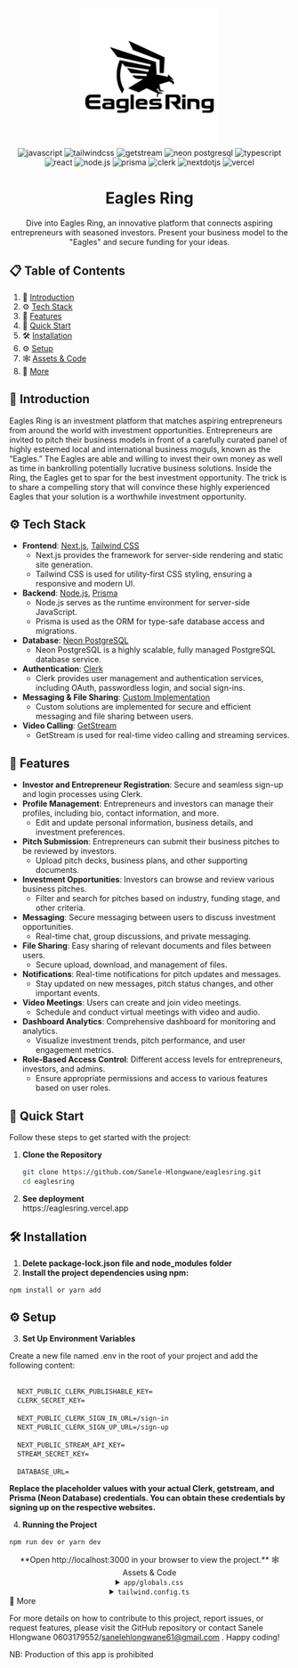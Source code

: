 <div align="center">
  <br />
     <a href="https://www.youtube.com/@TechInvaders-bv5kv" target="_blank">
     <img src="./public/EaglesRingLogo.png" alt="Project Banner" style="height: 250px;">
   </a>
  <br />


 <div>
    <img src="https://img.shields.io/badge/-JavaScript-black?style=for-the-badge&logoColor=white&logo=javascript&color=F7DF1E" alt="javascript" />
    <img src="https://img.shields.io/badge/-Tailwind_CSS-black?style=for-the-badge&logoColor=white&logo=tailwindcss&color=06B6D4" alt="tailwindcss" />
    <img src="https://img.shields.io/badge/-GetStream-black?style=for-the-badge&logoColor=white&logo=getstream&color=1E88E5" alt="getstream" />
    <img src="https://img.shields.io/badge/-Neon_PostgreSQL-black?style=for-the-badge&logoColor=white&logo=postgresql&color=4169E1" alt="neon postgresql" />
    <img src="https://img.shields.io/badge/-TypeScript-black?style=for-the-badge&logoColor=white&logo=typescript&color=3178C6" alt="typescript" />
    <img src="https://img.shields.io/badge/-React-black?style=for-the-badge&logoColor=white&logo=react&color=61DAFB" alt="react" />
    <img src="https://img.shields.io/badge/-Node.js-black?style=for-the-badge&logoColor=white&logo=node.js&color=339933" alt="node.js" />
    <img src="https://img.shields.io/badge/-Prisma-black?style=for-the-badge&logoColor=white&logo=prisma&color=2D3748" alt="prisma" />
    <img src="https://img.shields.io/badge/-Clerk-black?style=for-the-badge&logoColor=white&logo=clerk&color=3C3C3D" alt="clerk" />
    <img src="https://img.shields.io/badge/-Next_JS-black?style=for-the-badge&logoColor=white&logo=nextdotjs&color=000000" alt="nextdotjs" />
    <img src="https://img.shields.io/badge/-Vercel-black?style=for-the-badge&logoColor=white&logo=vercel&color=000000" alt="vercel" />
</div>



  <h1 align="center">Eagles Ring</h1>

   <div align="center">
     Dive into Eagles Ring, an innovative platform that connects aspiring entrepreneurs with seasoned investors. Present your business model to the "Eagles" and secure funding for your ideas.
    </div>
</div>

## 📋 <a name="table">Table of Contents</a>

1. 🤖 [Introduction](#introduction)
2. ⚙️ [Tech Stack](#tech-stack)
3. 🔋 [Features](#features)
4. 🤸 [Quick Start](#quick-start)
5. 🛠️ [Installation](#installation)
6. ⚙️ [Setup](#setup)
7. 🕸️ [Assets & Code](#assets-and-code)
8. 🚀 [More](#more)


## <a name="introduction">🤖 Introduction</a>

Eagles Ring is an investment platform that matches aspiring entrepreneurs from around the world with investment opportunities. Entrepreneurs are invited to pitch their business models in front of a carefully curated panel of highly esteemed local and international business moguls, known as the “Eagles.” The Eagles are able and willing to invest their own money as well as time in bankrolling potentially lucrative business solutions. Inside the Ring, the Eagles get to spar for the best investment opportunity. The trick is to share a compelling story that will convince these highly experienced Eagles that your solution is a worthwhile investment opportunity.

## <a name="tech-stack">⚙️ Tech Stack</a>

- **Frontend**: [Next.js](https://nextjs.org/), [Tailwind CSS](https://tailwindcss.com/)
  - Next.js provides the framework for server-side rendering and static site generation.
  - Tailwind CSS is used for utility-first CSS styling, ensuring a responsive and modern UI.
- **Backend**: [Node.js](https://nodejs.org/), [Prisma](https://www.prisma.io/)
  - Node.js serves as the runtime environment for server-side JavaScript.
  - Prisma is used as the ORM for type-safe database access and migrations.
- **Database**: [Neon PostgreSQL](https://neon.tech/)
  - Neon PostgreSQL is a highly scalable, fully managed PostgreSQL database service.
- **Authentication**: [Clerk](https://clerk.dev/)
  - Clerk provides user management and authentication services, including OAuth, passwordless login, and social sign-ins.
- **Messaging & File Sharing**: [Custom Implementation](#custom-implementation)
  - Custom solutions are implemented for secure and efficient messaging and file sharing between users.
- **Video Calling**: [GetStream](https://getstream.io/)
  - GetStream is used for real-time video calling and streaming services.

## <a name="features">🔋 Features</a>

- **Investor and Entrepreneur Registration**: Secure and seamless sign-up and login processes using Clerk.
- **Profile Management**: Entrepreneurs and investors can manage their profiles, including bio, contact information, and more.
  - Edit and update personal information, business details, and investment preferences.
- **Pitch Submission**: Entrepreneurs can submit their business pitches to be reviewed by investors.
  - Upload pitch decks, business plans, and other supporting documents.
- **Investment Opportunities**: Investors can browse and review various business pitches.
  - Filter and search for pitches based on industry, funding stage, and other criteria.
- **Messaging**: Secure messaging between users to discuss investment opportunities.
  - Real-time chat, group discussions, and private messaging.
- **File Sharing**: Easy sharing of relevant documents and files between users.
  - Secure upload, download, and management of files.
- **Notifications**: Real-time notifications for pitch updates and messages.
  - Stay updated on new messages, pitch status changes, and other important events.
- **Video Meetings**: Users can create and join video meetings.
  - Schedule and conduct virtual meetings with video and audio.
- **Dashboard Analytics**: Comprehensive dashboard for monitoring and analytics.
  - Visualize investment trends, pitch performance, and user engagement metrics.
- **Role-Based Access Control**: Different access levels for entrepreneurs, investors, and admins.
  - Ensure appropriate permissions and access to various features based on user roles.


## <a name="quick-start">🤸 Quick Start</a>

Follow these steps to get started with the project:

1. **Clone the Repository**
   ```bash
   git clone https://github.com/Sanele-Hlongwane/eaglesring.git
   cd eaglesring

2. **See deployment**
   <div><link>https://eaglesring.vercel.app</link></div>
  
## <a name="install">🛠️ Installation</a>
1. **Delete package-lock.json file and node_modules folder**
2. **Install the project dependencies using npm:**
  ```
  npm install or yarn add
```
## <a name="setup">⚙️ Setup</a>
3. **Set Up Environment Variables**

Create a new file named .env in the root of your project and add the following content:
```
  
  NEXT_PUBLIC_CLERK_PUBLISHABLE_KEY=
  CLERK_SECRET_KEY=
  
  NEXT_PUBLIC_CLERK_SIGN_IN_URL=/sign-in
  NEXT_PUBLIC_CLERK_SIGN_UP_URL=/sign-up
  
  NEXT_PUBLIC_STREAM_API_KEY=
  STREAM_SECRET_KEY=
  
  DATABASE_URL=
```
**Replace the placeholder values with your actual Clerk, getstream, and Prisma (Neon Database) credentials. You can obtain these credentials by signing up on the respective websites.**

4. **Running the Project**
```bash
npm run dev or yarn dev
```
 <div align="center">
**Open http://localhost:3000 in your browser to view the project.**
<a name="snippets">🕸️ Assets & Code</a>
<details>
<summary><code>app/globals.css</code></summary>

@tailwind base;
@tailwind components;
@tailwind utilities;

* {
  margin: 0;
  padding: 0;
  box-sizing: border-box;
}
</details>
<details>
<summary><code>tailwind.config.ts</code></summary>
import type { Config } from 'tailwindcss';

const config = {
  darkMode: ['class'],
  content: [
    './pages/**/*.{js,ts,jsx,tsx}',
    './components/**/*.{js,ts,jsx,tsx}',
  ],
  theme: {
    extend: {},
  },
  plugins: [],
};

export default config;
</div>
<a name="more">🚀 More</a>

For more details on how to contribute to this project, report issues, or request features, please visit the GitHub repository or contact Sanele Hlongwane 0603179552/sanelehlongwane61@gmail.com .
Happy coding!

NB: Production of this app is prohibited

